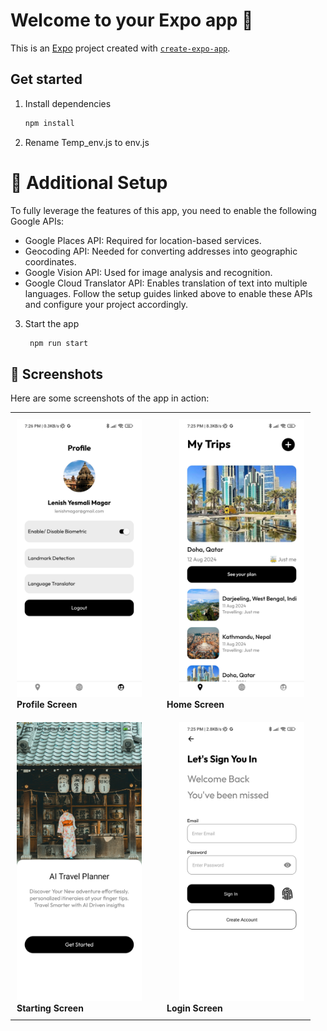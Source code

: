 # Welcome to your Expo app 👋

This is an [Expo](https://expo.dev) project created with [`create-expo-app`](https://www.npmjs.com/package/create-expo-app).

## Get started

1. Install dependencies

   ```bash
   npm install
   ```
2. Rename Temp_env.js to env.js


# 🌟 Additional Setup
To fully leverage the features of this app, you need to enable the following Google APIs:

- Google Places API: Required for location-based services.
- Geocoding API: Needed for converting addresses into geographic coordinates.
- Google Vision API: Used for image analysis and recognition.
- Google Cloud Translator API: Enables translation of text into multiple languages.
Follow the setup guides linked above to enable these APIs and configure your project accordingly.

3. Start the app

   ```bash
    npm run start
   ```

## 📸 Screenshots

Here are some screenshots of the app in action:

<table> <tr> <td style="padding: 10px;"> <img src="screenshots/Profile.jpg" width="200" alt="Profile Screen" style="margin-right: 20px;"/> <br/> <strong>Profile Screen</strong> </td> <td style="padding: 10px;"> <img src="screenshots/HomeScreen.jpg" width="200" alt="Home Screen" style="margin-left: 20px;"/> <br/> <strong>Home Screen</strong> </td> </tr> <tr> <td style="padding: 10px;"> <img src="screenshots/Starting.jpg" width="200" alt="Starting Screen" style="margin-right: 20px;"/> <br/> <strong>Starting Screen</strong> </td> <td style="padding: 10px;"> <img src="screenshots/Login.jpg" width="200" alt="Login Screen" style="margin-left: 20px;"/> <br/> <strong>Login Screen</strong> </td> </tr> </table>

